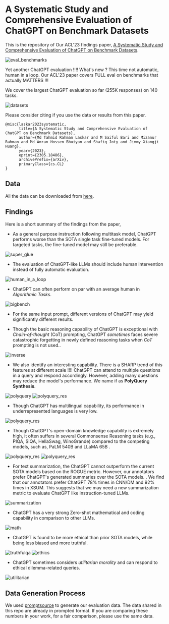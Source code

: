 # A Systematic Study and Comprehensive Evaluation of ChatGPT on Benchmark Datasets

This is the repository of Our ACL'23 findings paper, [A Systematic Study and Comprehensive Evaluation of ChatGPT on Benchmark Datasets](https://arxiv.org/pdf/2305.18486.pdf).

![eval_benchmarks](https://github.com/ntunlp/ChatGPT_Eval/blob/main/eval.jpg)


Yet another ChatGPT evaluation !!!! What's new ? This time not automatic, human in a loop. 
Our ACL'23 paper covers FULL eval on benchmarks that actually MATTERS !!!

We cover the largest ChatGPT evaluation so far (255K responses) on 140 tasks.

![datasets](https://github.com/ntunlp/ChatGPT_Eval/blob/main/figures/17.PNG)


Please consider citing if you use the data or results from this paper.

```
@misc{laskar2023systematic,
      title={A Systematic Study and Comprehensive Evaluation of ChatGPT on Benchmark Datasets}, 
      author={Md Tahmid Rahman Laskar and M Saiful Bari and Mizanur Rahman and Md Amran Hossen Bhuiyan and Shafiq Joty and Jimmy Xiangji Huang},
      year={2023},
      eprint={2305.18486},
      archivePrefix={arXiv},
      primaryClass={cs.CL}
}
```

## Data

All the data can be downloaded from [here](https://drive.google.com/drive/folders/1eC2zEpq_7zxG4l3BSdt8THzzIu_mGnBa?usp=sharing).


## Findings

Here is a short summary of the findings from the paper, 

- As a general purpose instruction following multitask model, ChatGPT performs worse than the SOTA single task fine-tuned models. For targeted tasks, the fine-tuned model may still be preferable.

![super_glue](https://github.com/ntunlp/ChatGPT_Eval/blob/main/figures/1.PNG)

- The evaluation of ChatGPT-like LLMs should include human intervention instead of fully automatic evaluation.

![human_in_a_loop](https://github.com/ntunlp/ChatGPT_Eval/blob/main/figures/16.PNG)

- ChatGPT can often perform on par with an average human in *Algorithmic Tasks*.

![bigbench](https://github.com/ntunlp/ChatGPT_Eval/blob/main/figures/3.PNG)

- For the same input prompt, different versions of ChatGPT may yield significantly different results.

- Though the basic reasoning capability of ChatGPT is exceptional with *Chain-of-thought* (CoT) prompting, ChatGPT *sometimes* faces severe catastrophic forgetting in newly defined reasoning tasks when *CoT* prompting is not used..

![inverse](https://github.com/ntunlp/ChatGPT_Eval/blob/main/figures/2.PNG)

- We also identify an interesting capability. There is a SHARP trend of this features at different scale !!!! ChatGPT can attend to multiple questions in a query and respond accordingly. However, adding many questions may reduce the model's performance. We name if as **PolyQuery Synthesis**.

![polyquery](https://github.com/ntunlp/ChatGPT_Eval/blob/main/figures/4.PNG)
![polyquery_res](https://github.com/ntunlp/ChatGPT_Eval/blob/main/figures/5.PNG)

- Though ChatGPT has multilingual capability, its performance in underrepresented languages is very low.

![polyquery_res](https://github.com/ntunlp/ChatGPT_Eval/blob/main/figures/6.PNG)

- Though ChatGPT's open-domain knowledge capability is extremely high, it often suffers in several Commonsense Reasoning tasks (e.g., PIQA, SIQA, HellaSwag, WinoGrande) compared to the competing models, such as, PaLM 540B and LLaMA 65B .

![polyquery_res](https://github.com/ntunlp/ChatGPT_Eval/blob/main/figures/7.PNG)
![polyquery_res](https://github.com/ntunlp/ChatGPT_Eval/blob/main/figures/8.PNG)

- For text summarization, the ChatGPT cannot outperform the current SOTA models based on the ROGUE metric. However, our annotators prefer ChatGPT's generated summaries over the SOTA models. . We find that our annotators prefer ChatGPT 78% times in CNN/DM and 92% times in XSUM. This suggests that we may need a new summarization metric to evaluate ChatGPT like instruction-tuned LLMs. 

![summarization](https://github.com/ntunlp/ChatGPT_Eval/blob/main/figures/9.PNG)

- ChatGPT has a very strong Zero-shot mathematical and coding capability in comparison to other LLMs.

![math](https://github.com/ntunlp/ChatGPT_Eval/blob/main/figures/12.PNG)

- ChatGPT is found to be more ethical  than prior SOTA models, while being less biased and more truthful.

![truthfulqa](https://github.com/ntunlp/ChatGPT_Eval/blob/main/figures/11.PNG)
![ethics](https://github.com/ntunlp/ChatGPT_Eval/blob/main/figures/13.PNG)

- ChatGPT sometimes considers *utilitarian morality* and can respond to ethical dilemma-related queries.

![utilitarian](https://github.com/ntunlp/ChatGPT_Eval/blob/main/figures/15.PNG)


## Data Generation Process

We used [promptsource](https://github.com/bigscience-workshop/promptsource) to generate our evaluation data.
The data shared in this repo are already in prompted format. If you are comparing these numbers in your work, for a fair comparison, please use the same data.  




